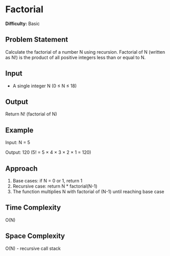 # Factorial

**Difficulty:** Basic

## Problem Statement
Calculate the factorial of a number N using recursion. Factorial of N (written as N!) is the product of all positive integers less than or equal to N.

## Input
- A single integer N (0 ≤ N ≤ 18)

## Output
Return N! (factorial of N)

## Example
Input: N = 5

Output: 120
(5! = 5 × 4 × 3 × 2 × 1 = 120)

## Approach
1. Base cases: if N = 0 or 1, return 1
2. Recursive case: return N * factorial(N-1)
3. The function multiplies N with factorial of (N-1) until reaching base case

## Time Complexity
O(N)

## Space Complexity
O(N) - recursive call stack